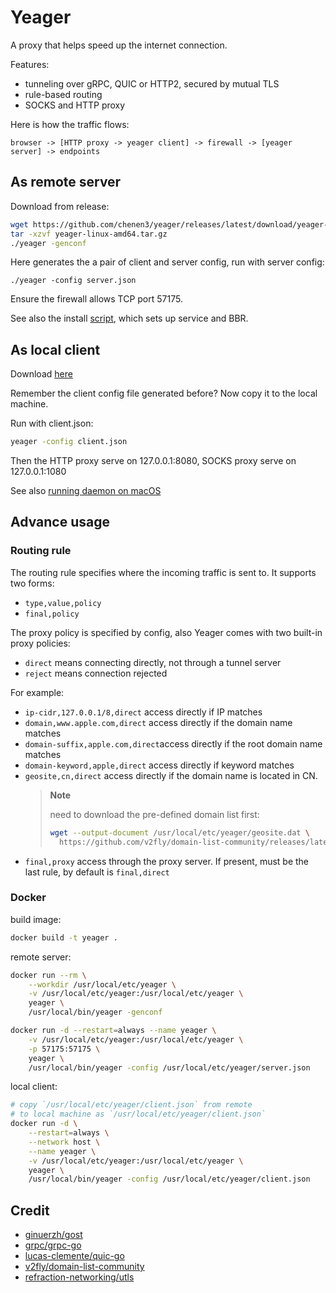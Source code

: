 # Yeager

A proxy that helps speed up the internet connection.

Features:
- tunneling over gRPC, QUIC or HTTP2, secured by mutual TLS
- rule-based routing
- SOCKS and HTTP proxy

Here is how the traffic flows:

```
browser -> [HTTP proxy -> yeager client] -> firewall -> [yeager server] -> endpoints
```

## As remote server

Download from release:
```sh
wget https://github.com/chenen3/yeager/releases/latest/download/yeager-linux-amd64.tar.gz
tar -xzvf yeager-linux-amd64.tar.gz
./yeager -genconf
```

Here generates the a pair of client and server config, run with server config:
```
./yeager -config server.json
```

Ensure the firewall allows TCP port 57175.

See also the install [script](https://raw.githubusercontent.com/chenen3/yeager/master/install.py), 
which sets up service and BBR.

## As local client

Download [here](https://github.com/chenen3/yeager/releases/latest)

Remember the client config file generated before? Now copy it to the local machine.

Run with client.json:
```sh
yeager -config client.json
```

Then the HTTP proxy serve on 127.0.0.1:8080, SOCKS proxy serve on 127.0.0.1:1080

See also [running daemon on macOS](TODO)

<!-- TODO: move to wiki page -->
## Advance usage
### Routing rule

The routing rule specifies where the incoming traffic is sent to. It supports two forms:
- `type,value,policy`
- `final,policy`

The proxy policy is specified by config, also Yeager comes with two built-in proxy policies:

- `direct` means connecting directly, not through a tunnel server
- `reject` means connection rejected

For example:

- `ip-cidr,127.0.0.1/8,direct` access directly if IP matches
- `domain,www.apple.com,direct` access directly if the domain name matches
- `domain-suffix,apple.com,direct`access directly if the root domain name matches
- `domain-keyword,apple,direct` access directly if keyword matches
- `geosite,cn,direct` access directly if the domain name is located in CN.
    > **Note** 
    >
    > need to download the pre-defined domain list first:
    > ```sh
    > wget --output-document /usr/local/etc/yeager/geosite.dat \
    >   https://github.com/v2fly/domain-list-community/releases/latest/download/dlc.dat
    > ```
- `final,proxy` access through the proxy server. If present, must be the last rule, by default is `final,direct`

### Docker

build image:

```sh
docker build -t yeager .
```

remote server:

```sh
docker run --rm \
    --workdir /usr/local/etc/yeager \
    -v /usr/local/etc/yeager:/usr/local/etc/yeager \
    yeager \
    /usr/local/bin/yeager -genconf

docker run -d --restart=always --name yeager \
    -v /usr/local/etc/yeager:/usr/local/etc/yeager \
    -p 57175:57175 \
    yeager \
    /usr/local/bin/yeager -config /usr/local/etc/yeager/server.json
```

local client:

```sh
# copy `/usr/local/etc/yeager/client.json` from remote 
# to local machine as `/usr/local/etc/yeager/client.json`
docker run -d \
    --restart=always \
    --network host \
    --name yeager \
    -v /usr/local/etc/yeager:/usr/local/etc/yeager \
    yeager \
    /usr/local/bin/yeager -config /usr/local/etc/yeager/client.json
```

## Credit

- [ginuerzh/gost](https://github.com/ginuerzh/gost)
- [grpc/grpc-go](https://github.com/grpc/grpc-go)
- [lucas-clemente/quic-go](https://github.com/lucas-clemente/quic-go)
- [v2fly/domain-list-community](https://github.com/v2fly/domain-list-community)
- [refraction-networking/utls](https://github.com/refraction-networking/utls)
